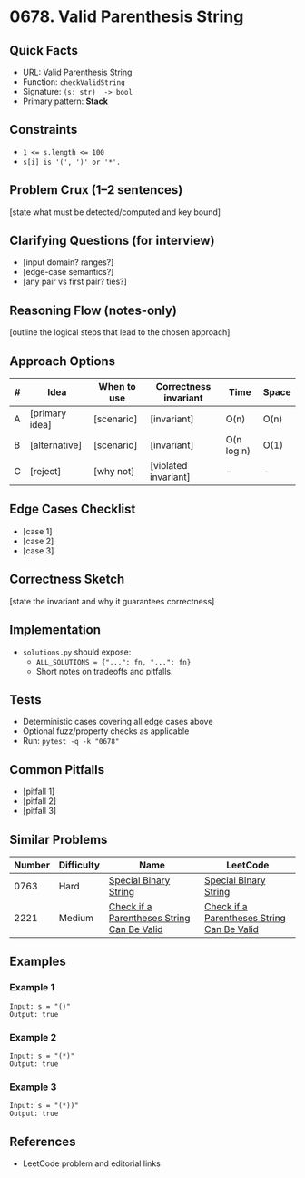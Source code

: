 # 0678. Valid Parenthesis String

## Quick Facts

- URL: [Valid Parenthesis String](https://leetcode.com/problems/valid-parenthesis-string/)
- Function: `checkValidString`
- Signature: `(s: str)  -> bool`
- Primary pattern: **Stack**

## Constraints

- `1 <= s.length <= 100`
- `s[i] is '(', ')' or '*'.`

## Problem Crux (1–2 sentences)

[state what must be detected/computed and key bound]

## Clarifying Questions (for interview)

- [input domain? ranges?]
- [edge-case semantics?]
- [any pair vs first pair? ties?]

## Reasoning Flow (notes-only)

[outline the logical steps that lead to the chosen approach]

## Approach Options

| # | Idea | When to use | Correctness invariant | Time | Space |
|---|------|-------------|-----------------------|------|-------|
| A | [primary idea] | [scenario] | [invariant] | O(n) | O(n) |
| B | [alternative] | [scenario] | [invariant] | O(n log n) | O(1) |
| C | [reject] | [why not] | [violated invariant] | - | - |

## Edge Cases Checklist

- [case 1]
- [case 2]
- [case 3]

## Correctness Sketch

[state the invariant and why it guarantees correctness]

## Implementation

- `solutions.py` should expose:
  - `ALL_SOLUTIONS = {"...": fn, "...": fn}`
  - Short notes on tradeoffs and pitfalls.

## Tests

- Deterministic cases covering all edge cases above
- Optional fuzz/property checks as applicable
- Run: `pytest -q -k "0678"`

## Common Pitfalls

- [pitfall 1]
- [pitfall 2]
- [pitfall 3]

## Similar Problems

| Number | Difficulty | Name | LeetCode |
|---|---|---|---|
| 0763 | Hard | [Special Binary String](../0763-special-binary-string/readme.md) | [Special Binary String](https://leetcode.com/problems/special-binary-string/) |
| 2221 | Medium | [Check if a Parentheses String Can Be Valid](../2221-check-if-a-parentheses-string-can-be-valid/readme.md) | [Check if a Parentheses String Can Be Valid](https://leetcode.com/problems/check-if-a-parentheses-string-can-be-valid/) |

## Examples

### Example 1

```text
Input: s = "()"
Output: true
```

### Example 2

```text
Input: s = "(*)"
Output: true
```

### Example 3

```text
Input: s = "(*))"
Output: true
```

## References

- LeetCode problem and editorial links

